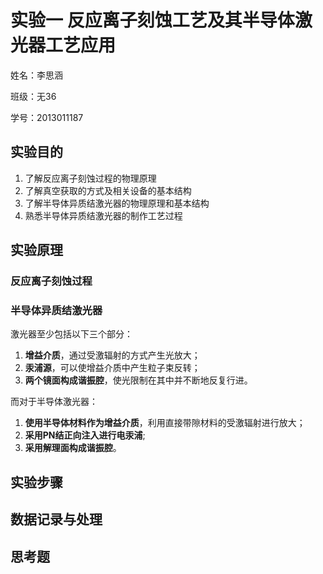 # 实验一 反应离子刻蚀工艺及其半导体激光器工艺应用

姓名：李思涵

班级：无36

学号：2013011187

## 实验目的

1. 了解反应离子刻蚀过程的物理原理
2. 了解真空获取的方式及相关设备的基本结构
3. 了解半导体异质结激光器的物理原理和基本结构
4. 熟悉半导体异质结激光器的制作工艺过程

## 实验原理

### 反应离子刻蚀过程

### 半导体异质结激光器

激光器至少包括以下三个部分：

1. **增益介质**，通过受激辐射的方式产生光放大；
2. **汞浦源**，可以使增益介质中产生粒子束反转；
3. **两个镜面构成谐振腔**，使光限制在其中并不断地反复行进。

而对于半导体激光器：

1. **使用半导体材料作为增益介质**，利用直接带隙材料的受激辐射进行放大；
2. **采用PN结正向注入进行电汞浦**;
3. **采用解理面构成谐振腔**。

## 实验步骤

## 数据记录与处理

## 思考题
